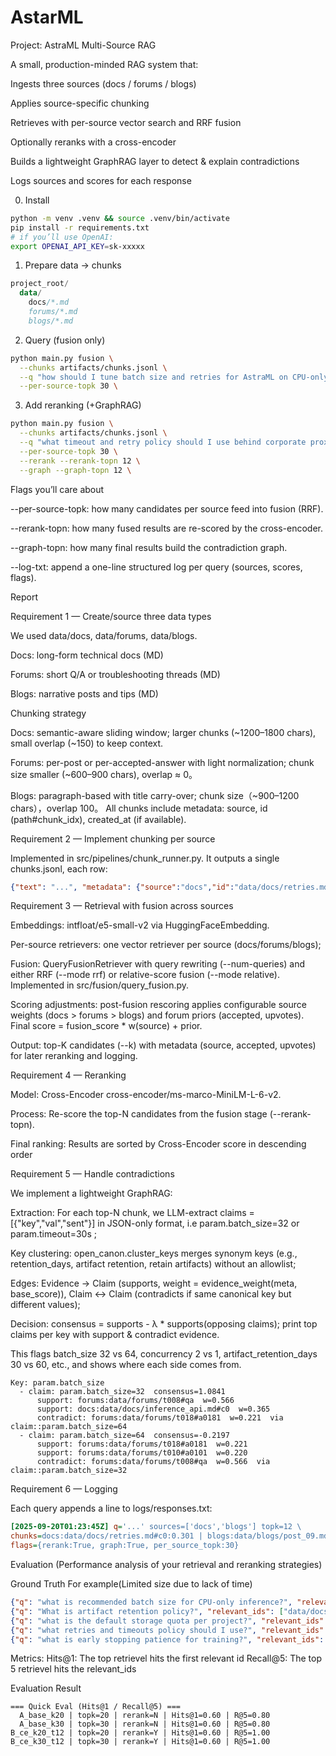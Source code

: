 # AstarML
Project: AstraML Multi-Source RAG

A small, production-minded RAG system that:

Ingests three sources (docs / forums / blogs)

Applies source-specific chunking

Retrieves with per-source vector search and RRF fusion

Optionally reranks with a cross-encoder

Builds a lightweight GraphRAG layer to detect & explain contradictions

Logs sources and scores for each response

0) Install
```bash
python -m venv .venv && source .venv/bin/activate
pip install -r requirements.txt
# if you’ll use OpenAI:
export OPENAI_API_KEY=sk-xxxxx
```
1) Prepare data → chunks
```kotlin
project_root/
  data/
    docs/*.md
    forums/*.md
    blogs/*.md
```
2) Query (fusion only)
```bash
python main.py fusion \
  --chunks artifacts/chunks.jsonl \
  --q "how should I tune batch size and retries for AstraML on CPU-only setups?" \
  --per-source-topk 30 \
```
3) Add reranking (+GraphRAG)
```bash
python main.py fusion \
  --chunks artifacts/chunks.jsonl \
  --q "what timeout and retry policy should I use behind corporate proxies?" \
  --per-source-topk 30 \
  --rerank --rerank-topn 12 \
  --graph --graph-topn 12 \
```
Flags you’ll care about

--per-source-topk: how many candidates per source feed into fusion (RRF).

--rerank-topn: how many fused results are re-scored by the cross-encoder.

--graph-topn: how many final results build the contradiction graph.

--log-txt: append a one-line structured log per query (sources, scores, flags).


Report

Requirement 1 — Create/source three data types

We used data/docs, data/forums, data/blogs.

Docs: long-form technical docs (MD)

Forums: short Q/A or troubleshooting threads (MD)

Blogs: narrative posts and tips (MD)

Chunking strategy

Docs: semantic-aware sliding window; larger chunks (~1200–1800 chars), small overlap (~150) to keep context.

Forums: per-post or per-accepted-answer with light normalization; chunk size smaller (~600–900 chars), overlap ≈ 0。

Blogs: paragraph-based with title carry-over; chunk size（~900–1200 chars），overlap 100。
All chunks include metadata: source, id (path#chunk_idx), created_at (if available).

Requirement 2 — Implement chunking per source

Implemented in src/pipelines/chunk_runner.py. It outputs a single chunks.jsonl, each row:
```json
{"text": "...", "metadata": {"source":"docs","id":"data/docs/retries.md#c0","created_at":"2024-05-01"}}
```
Requirement 3 — Retrieval with fusion across sources

Embeddings: intfloat/e5-small-v2 via HuggingFaceEmbedding.

Per-source retrievers: one vector retriever per source (docs/forums/blogs); 

Fusion: QueryFusionRetriever with query rewriting (--num-queries) and either RRF (--mode rrf) or relative-score fusion (--mode relative). Implemented in src/fusion/query_fusion.py.

Scoring adjustments: post-fusion rescoring applies configurable source weights (docs > forums > blogs) and forum priors (accepted, upvotes). Final score = fusion_score * w(source) + prior.

Output: top-K candidates (--k) with metadata (source, accepted, upvotes) for later reranking and logging.

Requirement 4 — Reranking

Model: Cross-Encoder cross-encoder/ms-marco-MiniLM-L-6-v2.

Process: Re-score the top-N candidates from the fusion stage (--rerank-topn).

Final ranking: Results are sorted by Cross-Encoder score in descending order

Requirement 5 — Handle contradictions

We implement a lightweight GraphRAG:

Extraction: For each top-N chunk, we LLM-extract claims = [{"key","val","sent"}] in JSON-only format, i.e param.batch_size=32 or param.timeout=30s ;

Key clustering: open_canon.cluster_keys merges synonym keys (e.g., retention_days, artifact retention, retain artifacts) without an allowlist;

Edges: Evidence → Claim (supports, weight = evidence_weight(meta, base_score)), Claim ↔ Claim (contradicts if same canonical key but different values);

Decision: consensus = supports - λ * supports(opposing claims); print top claims per key with support & contradict evidence.

This flags batch_size 32 vs 64, concurrency 2 vs 1, artifact_retention_days 30 vs 60, etc., and shows where each side comes from.
```text
Key: param.batch_size
  - claim: param.batch_size=32  consensus=1.0841
      support: forums:data/forums/t008#qa  w=0.566
      support: docs:data/docs/inference_api.md#c0  w=0.365
      contradict: forums:data/forums/t018#a0181  w=0.221  via claim::param.batch_size=64
  - claim: param.batch_size=64  consensus=-0.2197
      support: forums:data/forums/t018#a0181  w=0.221
      support: forums:data/forums/t010#a0101  w=0.220
      contradict: forums:data/forums/t008#qa  w=0.566  via claim::param.batch_size=32
```

Requirement 6 — Logging

Each query appends a line to logs/responses.txt:
```ini
[2025-09-20T01:23:45Z] q='...' sources=['docs','blogs'] topk=12 \
chunks=docs:data/docs/retries.md#c0:0.301 | blogs:data/blogs/post_09.md#c0:0.287 \
flags={rerank:True, graph:True, per_source_topk:30}
```
Evaluation (Performance analysis of your retrieval and reranking strategies) 

Ground Truth
For example(Limited size due to lack of time)
```json
{"q": "what is recommended batch size for CPU-only inference?", "relevant_ids": ["data/docs/tuning.md#c0","data/forums/t001#qa"]}
{"q": "What is artifact retention policy?", "relevant_ids": ["data/docs/storage_and_artifacts.md#c0","data/blogs/post_20.md#c0","data/forums/t005#qa"]}
{"q": "what is the default storage quota per project?", "relevant_ids": ["data/docs/quotas.md#c0","data/forums/t006#qa"]}
{"q": "what retries and timeouts policy should I use?", "relevant_ids": ["data/docs/retries_and_timeouts.md#c0","data/docs/retries.md#c0","data/forums/t014#qa","data/blogs/post_09.md#c0"]}
{"q": "what is early stopping patience for training?", "relevant_ids": ["data/forums/t002#qa","data/blogs/post_04.md#c0"]}
```
Metrics:
Hits@1: The top retrievel hits the first relevant id
Recall@5: The top 5 retrievel hits the relevant_ids 

Evaluation Result
```text
=== Quick Eval (Hits@1 / Recall@5) ===
  A_base_k20 | topk=20 | rerank=N | Hits@1=0.60 | R@5=0.80
  A_base_k30 | topk=30 | rerank=N | Hits@1=0.60 | R@5=0.80
B_ce_k20_t12 | topk=20 | rerank=Y | Hits@1=0.60 | R@5=1.00
B_ce_k30_t12 | topk=30 | rerank=Y | Hits@1=0.60 | R@5=1.00
```
